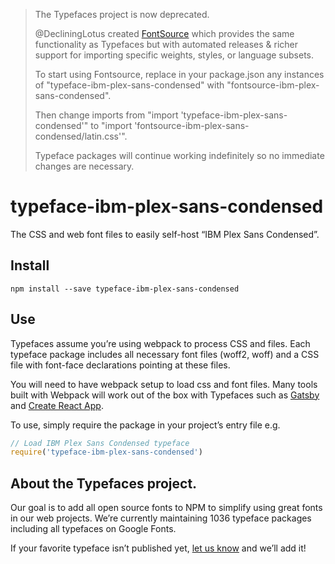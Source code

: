 >The Typefaces project is now deprecated.
>
>@DecliningLotus created
[FontSource](https://github.com/fontsource/fontsource) which provides the
same functionality as Typefaces but with automated releases & richer
support for importing specific weights, styles, or language subsets.
>
>To start using Fontsource, replace in your package.json any instances of
"typeface-ibm-plex-sans-condensed" with "fontsource-ibm-plex-sans-condensed".
>
> Then change imports from "import 'typeface-ibm-plex-sans-condensed'" to "import 'fontsource-ibm-plex-sans-condensed/latin.css'".
>
>Typeface packages will continue working indefinitely so no immediate
>changes are necessary.

# typeface-ibm-plex-sans-condensed

The CSS and web font files to easily self-host “IBM Plex Sans Condensed”.

## Install

`npm install --save typeface-ibm-plex-sans-condensed`

## Use

Typefaces assume you’re using webpack to process CSS and files. Each typeface
package includes all necessary font files (woff2, woff) and a CSS file with
font-face declarations pointing at these files.

You will need to have webpack setup to load css and font files. Many tools built
with Webpack will work out of the box with Typefaces such as [Gatsby](https://github.com/gatsbyjs/gatsby)
and [Create React App](https://github.com/facebookincubator/create-react-app).

To use, simply require the package in your project’s entry file e.g.

```javascript
// Load IBM Plex Sans Condensed typeface
require('typeface-ibm-plex-sans-condensed')
```

## About the Typefaces project.

Our goal is to add all open source fonts to NPM to simplify using great fonts in
our web projects. We’re currently maintaining 1036 typeface packages
including all typefaces on Google Fonts.

If your favorite typeface isn’t published yet, [let us know](https://github.com/KyleAMathews/typefaces)
and we’ll add it!
